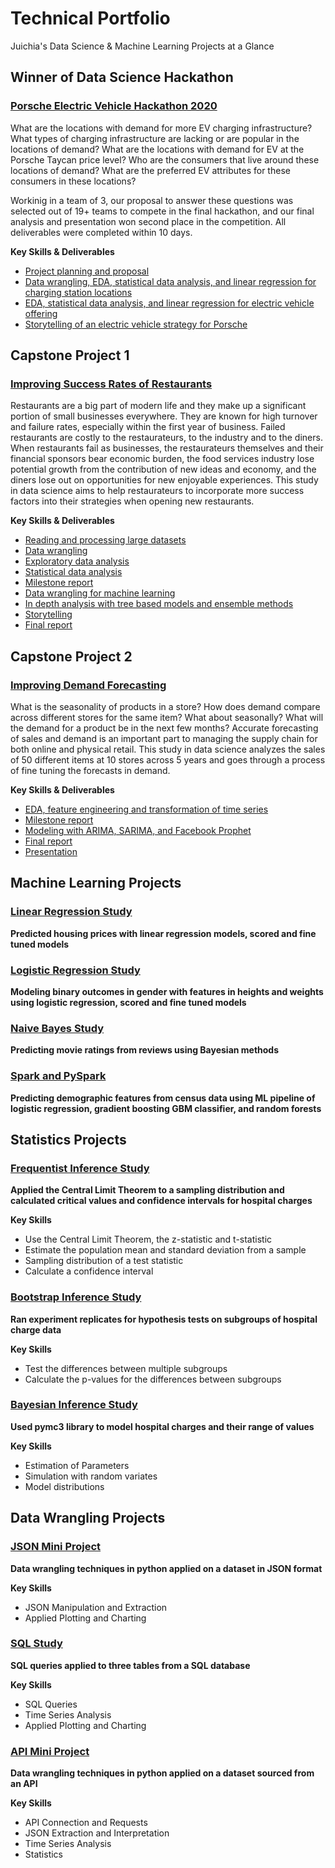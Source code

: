 # Technical Portfolio
Juichia's Data Science & Machine Learning Projects at a Glance

## Winner of Data Science Hackathon
### [Porsche Electric Vehicle Hackathon 2020](https://github.com/juichiaholland/DataScienceStudy/blob/master/Porsche%20Clean%20Air%20Hackathon/reports/PorscheEVStrategy.pdf)
What are the locations with demand for more EV charging infrastructure? What types of charging infrastructure are lacking or are popular in the locations of demand? What are the locations with demand for EV at the Porsche Taycan price level? Who are the consumers that live around these locations of demand? What are the preferred EV attributes for these consumers in these locations?

Workinig in a team of 3, our proposal to answer these questions was selected out of 19+ teams to compete in the final hackathon, and our final analysis and presentation won second place in the competition. All deliverables were completed within 10 days.

**Key Skills & Deliverables**
* [Project planning and proposal](https://github.com/juichiaholland/DataScienceStudy/blob/master/Porsche%20Clean%20Air%20Hackathon/reports/Porsche%20Clean%20Air%20Hackathon%20Proposal.pdf)
* [Data wrangling, EDA, statistical data analysis, and linear regression for charging station locations](https://github.com/juichiaholland/DataScienceStudy/blob/master/Porsche%20Clean%20Air%20Hackathon/notebooks/Charging%20Station%20Locations.ipynb)
* [EDA, statistical data analysis, and linear regression for electric vehicle offering](https://github.com/juichiaholland/DataScienceStudy/blob/master/Porsche%20Clean%20Air%20Hackathon/notebooks/EV%20Offering.ipynb)
* [Storytelling of an electric vehicle strategy for Porsche](https://github.com/juichiaholland/DataScienceStudy/blob/master/Porsche%20Clean%20Air%20Hackathon/reports/PorscheEVStrategy.pdf)

## Capstone Project 1
### [Improving Success Rates of Restaurants](https://github.com/juichiaholland/DataScienceStudy/blob/master/Capstone%20Project%201/Capstone%20Project%201%20Presentation.pdf)
Restaurants are a big part of modern life and they make up a significant portion of small businesses everywhere. They are known for high turnover and failure rates, especially within the first year of business. Failed restaurants are costly to the restaurateurs, to the industry and to the diners. When restaurants fail as businesses, the restaurateurs themselves and their financial sponsors bear economic burden, the food services industry lose potential growth from the contribution of new ideas and economy, and the diners lose out on opportunities for new enjoyable experiences. This study in data science aims to help restaurateurs to incorporate more success factors into their strategies when opening new restaurants.

**Key Skills & Deliverables**
* [Reading and processing large datasets](https://github.com/juichiaholland/DataScienceStudy/blob/master/Capstone%20Project%201/data_wrangling_2.ipynb)
* [Data wrangling](https://github.com/juichiaholland/DataScienceStudy/blob/master/Capstone%20Project%201/data_wrangling_1.ipynb)
* [Exploratory data analysis](https://github.com/juichiaholland/DataScienceStudy/blob/master/Capstone%20Project%201/data_storytelling.ipynb)
* [Statistical data analysis](https://github.com/juichiaholland/DataScienceStudy/blob/master/Capstone%20Project%201/statistical_data_analysis.ipynb)
* [Milestone report](https://github.com/juichiaholland/DataScienceStudy/blob/master/Capstone%20Project%201/Capstone%20Project%201%20Milestone%20Report.pdf)
* [Data wrangling for machine learning](https://github.com/juichiaholland/DataScienceStudy/blob/master/Capstone%20Project%201/machine_learning_wrangling.ipynb)
* [In depth analysis with tree based models and ensemble methods](https://github.com/juichiaholland/DataScienceStudy/blob/master/Capstone%20Project%201/machine_learning.ipynb)
* [Storytelling](https://github.com/juichiaholland/DataScienceStudy/blob/master/Capstone%20Project%201/Capstone%20Project%201%20Presentation.pdf)
* [Final report](https://github.com/juichiaholland/DataScienceStudy/blob/master/Capstone%20Project%201/Capstone%20Project%201%20Final%20Report.pdf)

## Capstone Project 2
### [Improving Demand Forecasting](https://docs.google.com/presentation/d/1uSFY0B0ZUD9SckeqUS_kKmI5MuusDnZI0YiTL27q3LQ/edit?usp=sharing)
What is the seasonality of products in a store? How does demand compare across different stores for the same item? What about seasonally? What will the demand for a product be in the next few months? Accurate forecasting of sales and demand is an important part to managing the supply chain for both online and physical retail. This study in data science analyzes the sales of 50 different items at 10 stores across 5 years and goes through a process of fine tuning the forecasts in demand.

**Key Skills & Deliverables**
* [EDA, feature engineering and transformation of time series](https://github.com/juichiaholland/DataScienceStudy/blob/master/Capstone%20Project%202/notebooks/eda.ipynb)
* [Milestone report](https://github.com/juichiaholland/DataScienceStudy/blob/master/Capstone%20Project%202/reports/Capstone%20Project%202%20Milestone%20Report.pdf)
* [Modeling with ARIMA, SARIMA, and Facebook Prophet](https://github.com/juichiaholland/DataScienceStudy/blob/master/Capstone%20Project%202/notebooks/time_series_analysis.ipynb)
* [Final report](https://github.com/juichiaholland/DataScienceStudy/blob/master/Capstone%20Project%202/reports/Capstone%20Project%202%20Final%20Report.pdf)
* [Presentation](https://github.com/juichiaholland/DataScienceStudy/blob/master/Capstone%20Project%202/reports/Capstone%20Project%202%20Presentation.pdf)

## Machine Learning Projects
### [Linear Regression Study](https://github.com/juichiaholland/DataScienceStudy/blob/master/linear_regression/Mini_Project_Linear_Regression.ipynb)
**Predicted housing prices with linear regression models, scored and fine tuned models**

### [Logistic Regression Study](https://github.com/juichiaholland/DataScienceStudy/blob/master/logistic_regression/Mini_Project_Logistic_Regression.ipynb)
**Modeling binary outcomes in gender with features in heights and weights using logistic regression, scored and fine tuned models**

### [Naive Bayes Study](https://github.com/juichiaholland/DataScienceStudy/blob/master/naive_bayes/Mini_Project_Naive_Bayes.ipynb)
**Predicting movie ratings from reviews using Bayesian methods**

### [Spark and PySpark](https://databricks-prod-cloudfront.cloud.databricks.com/public/4027ec902e239c93eaaa8714f173bcfc/1935306245426996/287884344878589/3596738772924694/latest.html)
**Predicting demographic features from census data using ML pipeline of logistic regression, gradient boosting GBM classifier, and random forests**

## Statistics Projects
### [Frequentist Inference Study](https://github.com/juichiaholland/DataScienceStudy/tree/master/Frequentist%20Inference)
**Applied the Central Limit Theorem to a sampling distribution and calculated critical values and confidence intervals for hospital charges**

**Key Skills**
* Use the Central Limit Theorem, the z-statistic and t-statistic
* Estimate the population mean and standard deviation from a sample
* Sampling distribution of a test statistic
* Calculate a confidence interval

### [Bootstrap Inference Study](https://github.com/juichiaholland/DataScienceStudy/blob/master/Bootstrap%20Inference/inferential_statistics_2-Q.ipynb)
**Ran experiment replicates for hypothesis tests on subgroups of hospital charge data**

**Key Skills**
* Test the differences between multiple subgroups
* Calculate the p-values for the differences between subgroups

### [Bayesian Inference Study](https://github.com/juichiaholland/DataScienceStudy/blob/master/Bayesian_stats_Q6.28/inferential_statistics_3-Q.ipynb)
**Used pymc3 library to model hospital charges and their range of values**

**Key Skills**
* Estimation of Parameters
* Simulation with random variates
* Model distributions

## Data Wrangling Projects
### [JSON Mini Project](https://github.com/juichiaholland/DataScienceStudy/blob/master/JSON%20Study/data_wrangling_json/json_exercise.ipynb)
**Data wrangling techniques in python applied on a dataset in JSON format**

**Key Skills**
* JSON Manipulation and Extraction
* Applied Plotting and Charting

### [SQL Study](https://github.com/juichiaholland/DataScienceStudy/blob/master/SQL%20Study/1520094343_sql_project.sql)
**SQL queries applied to three tables from a SQL database**

**Key Skills**
* SQL Queries
* Time Series Analysis
* Applied Plotting and Charting

### [API Mini Project](https://github.com/juichiaholland/DataScienceStudy/blob/master/API%20Study/API/api_data_wrangling_mini_project.ipynb)
**Data wrangling techniques in python applied on a dataset sourced from an API**

**Key Skills**
* API Connection and Requests
* JSON Extraction and Interpretation
* Time Series Analysis
* Statistics

